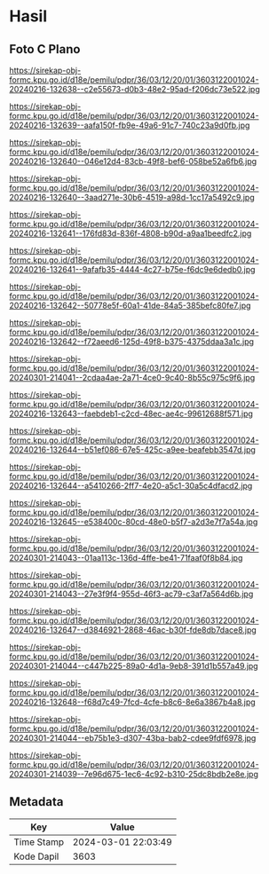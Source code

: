# Hasil

## Foto C Plano

https://sirekap-obj-formc.kpu.go.id/d18e/pemilu/pdpr/36/03/12/20/01/3603122001024-20240216-132638--c2e55673-d0b3-48e2-95ad-f206dc73e522.jpg

https://sirekap-obj-formc.kpu.go.id/d18e/pemilu/pdpr/36/03/12/20/01/3603122001024-20240216-132639--aafa150f-fb9e-49a6-91c7-740c23a9d0fb.jpg

https://sirekap-obj-formc.kpu.go.id/d18e/pemilu/pdpr/36/03/12/20/01/3603122001024-20240216-132640--046e12d4-83cb-49f8-bef6-058be52a6fb6.jpg

https://sirekap-obj-formc.kpu.go.id/d18e/pemilu/pdpr/36/03/12/20/01/3603122001024-20240216-132640--3aad271e-30b6-4519-a98d-1cc17a5492c9.jpg

https://sirekap-obj-formc.kpu.go.id/d18e/pemilu/pdpr/36/03/12/20/01/3603122001024-20240216-132641--176fd83d-836f-4808-b90d-a9aa1beedfc2.jpg

https://sirekap-obj-formc.kpu.go.id/d18e/pemilu/pdpr/36/03/12/20/01/3603122001024-20240216-132641--9afafb35-4444-4c27-b75e-f6dc9e6dedb0.jpg

https://sirekap-obj-formc.kpu.go.id/d18e/pemilu/pdpr/36/03/12/20/01/3603122001024-20240216-132642--50778e5f-60a1-41de-84a5-385befc80fe7.jpg

https://sirekap-obj-formc.kpu.go.id/d18e/pemilu/pdpr/36/03/12/20/01/3603122001024-20240216-132642--f72aeed6-125d-49f8-b375-4375ddaa3a1c.jpg

https://sirekap-obj-formc.kpu.go.id/d18e/pemilu/pdpr/36/03/12/20/01/3603122001024-20240301-214041--2cdaa4ae-2a71-4ce0-9c40-8b55c975c9f6.jpg

https://sirekap-obj-formc.kpu.go.id/d18e/pemilu/pdpr/36/03/12/20/01/3603122001024-20240216-132643--faebdeb1-c2cd-48ec-ae4c-99612688f571.jpg

https://sirekap-obj-formc.kpu.go.id/d18e/pemilu/pdpr/36/03/12/20/01/3603122001024-20240216-132644--b51ef086-67e5-425c-a9ee-beafebb3547d.jpg

https://sirekap-obj-formc.kpu.go.id/d18e/pemilu/pdpr/36/03/12/20/01/3603122001024-20240216-132644--a5410266-2ff7-4e20-a5c1-30a5c4dfacd2.jpg

https://sirekap-obj-formc.kpu.go.id/d18e/pemilu/pdpr/36/03/12/20/01/3603122001024-20240216-132645--e538400c-80cd-48e0-b5f7-a2d3e7f7a54a.jpg

https://sirekap-obj-formc.kpu.go.id/d18e/pemilu/pdpr/36/03/12/20/01/3603122001024-20240301-214043--01aa113c-136d-4ffe-be41-71faaf0f8b84.jpg

https://sirekap-obj-formc.kpu.go.id/d18e/pemilu/pdpr/36/03/12/20/01/3603122001024-20240301-214043--27e3f9f4-955d-46f3-ac79-c3af7a564d6b.jpg

https://sirekap-obj-formc.kpu.go.id/d18e/pemilu/pdpr/36/03/12/20/01/3603122001024-20240216-132647--d3846921-2868-46ac-b30f-fde8db7dace8.jpg

https://sirekap-obj-formc.kpu.go.id/d18e/pemilu/pdpr/36/03/12/20/01/3603122001024-20240301-214044--c447b225-89a0-4d1a-9eb8-391d1b557a49.jpg

https://sirekap-obj-formc.kpu.go.id/d18e/pemilu/pdpr/36/03/12/20/01/3603122001024-20240216-132648--f68d7c49-7fcd-4cfe-b8c6-8e6a3867b4a8.jpg

https://sirekap-obj-formc.kpu.go.id/d18e/pemilu/pdpr/36/03/12/20/01/3603122001024-20240301-214044--eb75b1e3-d307-43ba-bab2-cdee9fdf6978.jpg

https://sirekap-obj-formc.kpu.go.id/d18e/pemilu/pdpr/36/03/12/20/01/3603122001024-20240301-214039--7e96d675-1ec6-4c92-b310-25dc8bdb2e8e.jpg


## Metadata

| Key        | Value               |
| ---------- | ------------------- |
| Time Stamp | 2024-03-01 22:03:49 |
| Kode Dapil | 3603                |



